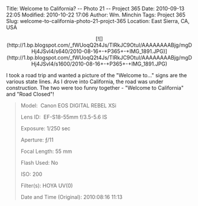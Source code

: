Title: Welcome to California? -- Photo 21 -- Project 365
Date: 2010-09-13 22:05
Modified: 2010-10-22 17:06
Author: Wm. Minchin
Tags: Project 365
Slug: welcome-to-california-photo-21-projct-365
Location: East Sierra, CA, USA

<div class="separator" style="clear: both; text-align: center;">

<p>
[![](http://1.bp.blogspot.com/_fWUoqQ2t4Js/TIRkJC9OtuI/AAAAAAAABjg/mgDHj4JSvl4/s640/2010-08-16+-+P365+-+IMG_1891.JPG)](http://1.bp.blogspot.com/_fWUoqQ2t4Js/TIRkJC9OtuI/AAAAAAAABjg/mgDHj4JSvl4/s1600/2010-08-16+-+P365+-+IMG_1891.JPG)

</div>

I took a road trip and wanted a picture of the "Welcome to..." signs are
the various state lines. As I drove into California, the road was under
construction. The two were too funny together - "Welcome to California"
and "Road Closed"!

> 
> <span style="color: #666666;">Model: </span> Canon EOS DIGITAL REBEL
> XSi
>
> <span style="color: #666666;">Lens ID: </span> EF-S18-55mm f/3.5-5.6
> IS
>
> <span style="color: #666666;">Exposure: </span>1/250 sec
>
> <span style="color: #666666;">Aperture: </span>ƒ/11
>
> <span style="color: #666666;">Focal Length: </span>55 mm
>
> <span style="color: #666666;">Flash Used: </span>No
>
> <span style="color: #666666;">ISO: </span>200
>
> <span style="color: #666666;">Filter(s): </span>HOYA UV(0)
>
> <span style="color: #666666;">Date and Time
> (Original): </span>2010:08:16 11:13
>
> <p>


